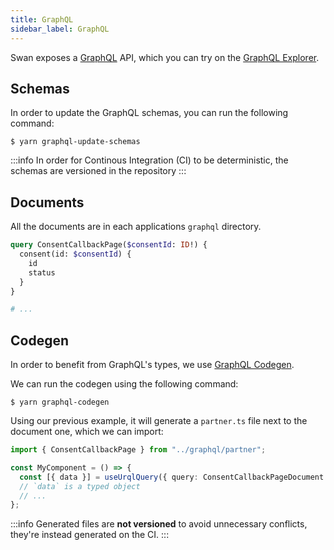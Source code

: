```yaml
---
title: GraphQL
sidebar_label: GraphQL
---
```


Swan exposes a [GraphQL](https://graphql.org/) API, which you can try on the [GraphQL Explorer](https://explorer.swan.io/).

## Schemas

In order to update the GraphQL schemas, you can run the following command:

```console
$ yarn graphql-update-schemas
```

:::info
In order for Continous Integration (CI) to be deterministic, the schemas are versioned in the repository
:::

## Documents

All the documents are in each applications `graphql` directory.

```graphql title="clients/banking/src/graphql/partner.gql"
query ConsentCallbackPage($consentId: ID!) {
  consent(id: $consentId) {
    id
    status
  }
}

# ...
```

## Codegen

In order to benefit from GraphQL's types, we use [GraphQL Codegen](https://the-guild.dev/graphql/codegen).

We can run the codegen using the following command:

```console
$ yarn graphql-codegen
```

Using our previous example, it will generate a `partner.ts` file next to the document one, which we can import:

```ts
import { ConsentCallbackPage } from "../graphql/partner";

const MyComponent = () => {
  const [{ data }] = useUrqlQuery({ query: ConsentCallbackPageDocument });
  // `data` is a typed object
  // ...
};
```

:::info
Generated files are **not versioned** to avoid unnecessary conflicts, they're instead generated on the CI.
:::
